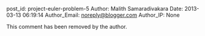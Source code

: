 post_id: project-euler-problem-5
Author: Malith Samaradivakara
Date: 2013-03-13 06:19:14
Author_Email: noreply@blogger.com
Author_IP: None

This comment has been removed by the author.
